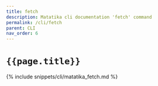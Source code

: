 ```yaml
---
title: fetch
description: Matatika cli documentation 'fetch' command
permalink: /cli/fetch
parent: CLI
nav_order: 6
---
```


# `{{page.title}}`

{% include snippets/cli/matatika_fetch.md %}
